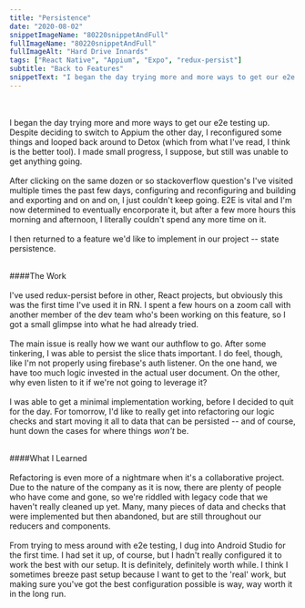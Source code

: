 ```yaml
---
title: "Persistence"
date: "2020-08-02"
snippetImageName: "80220snippetAndFull"
fullImageName: "80220snippetAndFull"
fullImageAlt: "Hard Drive Innards"
tags: ["React Native", "Appium", "Expo", "redux-persist"]
subtitle: "Back to Features"
snippetText: "I began the day trying more and more ways to get our e2e testing up.  Despite deciding to switch to Appium the other day, I reconfigured some things and looped back around to Detox (which from what I've read, I think is the better tool).  I made small progress, I suppose, but still was unable to get anything going."
---
```


<br>
<br>
I began the day trying more and more ways to get our e2e testing up.  Despite deciding to switch to Appium the other day, I reconfigured some things and looped back around to Detox (which from what I've read, I think is the better tool).  I made small progress, I suppose, but still was unable to get anything going.
<br>
<br>
After clicking on the same dozen or so stackoverflow question's I've visited multiple times the past few days, configuring and reconfiguring and building and exporting and on and on, I just couldn't keep going.  E2E is vital and I'm now determined to eventually encorporate it, but after a few more hours this morning and afternoon, I literally couldn't spend any more time on it.
<br>
<br>
I then returned to a feature we'd like to implement in our project -- state persistence.  
<br>
<br>

####The Work
<br>
<br>
I've used redux-persist before in other, React projects, but obviously this was the first time I've used it in RN.  I spent a few hours on a zoom call with another member of the dev team who's been working on this feature, so I got a small glimpse into what he had already tried.
<br>
<br>
The main issue is really how we want our authflow to go.  After some tinkering, I was able to persist the slice thats important.  I do feel, though, like I'm not properly using firebase's auth listener.  On the one hand, we have too much logic invested in the actual user document.  On the other, why even listen to it if we're not going to leverage it?
<br>
<br>
I was able to get a minimal implementation working, before I decided to quit for the day.  For tomorrow, I'd like to really get into refactoring our logic checks and start moving it all to data that can be persisted -- and of course, hunt down the cases for where things <em>won't</em> be.
<br>
<br>

####What I Learned
<br>
<br>
Refactoring is even more of a nightmare when it's a collaborative project.  Due to the nature of the company as it is now, there are plenty of people who have come and gone, so we're riddled with legacy code that we haven't really cleaned up yet.  Many, many pieces of data and checks that were implemented but then abandoned, but are still throughout our reducers and components.
<br>
<br>
From trying to mess around with e2e testing, I dug into Android Studio for the first time.  I had set it up, of course, but I hadn't really configured it to work the best with our setup.  It is definitely, definitely worth while.  I think I sometimes breeze past setup because I want to get to the 'real' work, but making sure you've got the best configuration possible is way, way worth it in the long run.
<br>
<br>